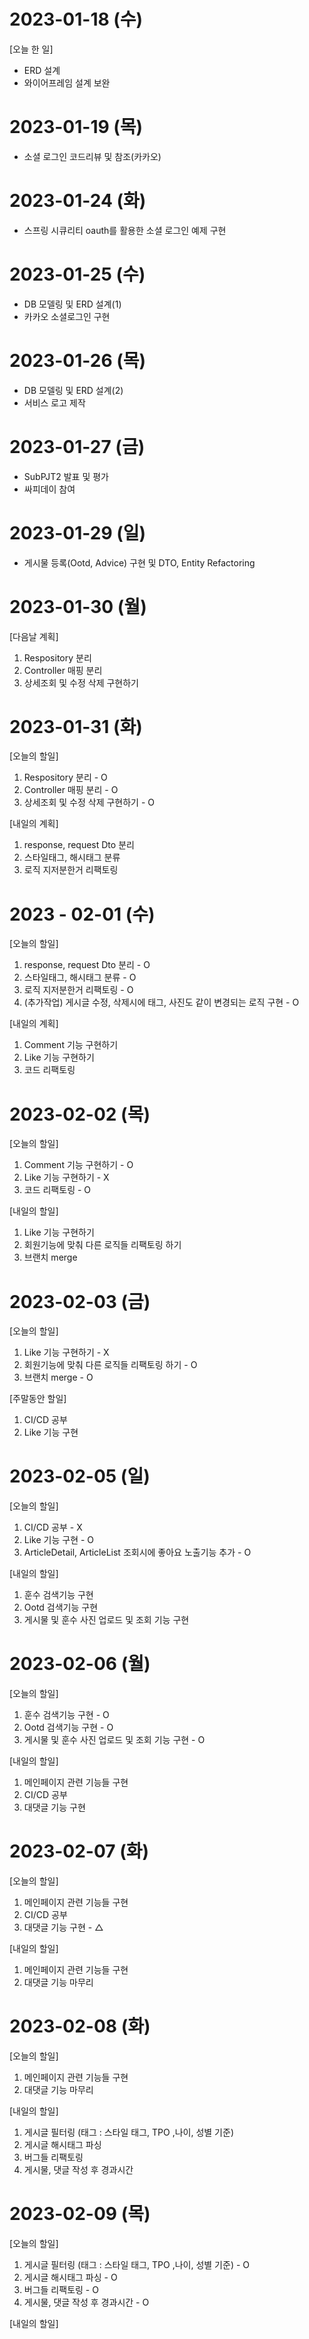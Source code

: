 # 2023-01-18 (수)

[오늘 한 일]

- ERD 설계
- 와이어프레임 설계 보완

# 2023-01-19 (목)

- 소셜 로그인 코드리뷰 및 참조(카카오)

# 2023-01-24 (화)

- 스프링 시큐리티 oauth를 활용한 소셜 로그인 예제 구현

# 2023-01-25 (수)

- DB 모델링 및 ERD 설계(1)
- 카카오 소셜로그인 구현

# 2023-01-26 (목)

- DB 모델링 및 ERD 설계(2)
- 서비스 로고 제작

# 2023-01-27 (금)

- SubPJT2 발표 및 평가
- 싸피데이 참여

# 2023-01-29 (일)

- 게시물 등록(Ootd, Advice) 구현 및 DTO, Entity Refactoring

# 2023-01-30 (월)

[다음날 계획]

1. Respository 분리
2. Controller 매핑 분리
3. 상세조회 및 수정 삭제 구현하기

# 2023-01-31 (화)

[오늘의 할일]

1. Respository 분리 - O
2. Controller 매핑 분리 - O
3. 상세조회 및 수정 삭제 구현하기 - O

[내일의 계획]

1. response, request Dto 분리
2. 스타일태그, 해시태그 분류
3. 로직 지저분한거 리팩토링

# 2023 - 02-01 (수)

[오늘의 할일]

1. response, request Dto 분리 - O
2. 스타일태그, 해시태그 분류 - O
3. 로직 지저분한거 리팩토링 - O
4. (추가작업) 게시글 수정, 삭제시에 태그, 사진도 같이 변경되는 로직 구현 - O

[내일의 계획]

1. Comment 기능 구현하기
2. Like 기능 구현하기
3. 코드 리팩토링

# 2023-02-02 (목)

[오늘의 할일]

1. Comment 기능 구현하기 - O
2. Like 기능 구현하기 - X
3. 코드 리팩토링 - O

[내일의 할일]

1. Like 기능 구현하기
2. 회원기능에 맞춰 다른 로직들 리팩토링 하기
3. 브랜치 merge

# 2023-02-03 (금)

[오늘의 할일]

1. Like 기능 구현하기 - X
2. 회원기능에 맞춰 다른 로직들 리팩토링 하기 - O
3. 브랜치 merge - O

[주말동안 할일]

1. CI/CD 공부
2. Like 기능 구현

# 2023-02-05 (일)

[오늘의 할일]

1. CI/CD 공부 - X
2. Like 기능 구현 - O
3. ArticleDetail, ArticleList 조회시에 좋아요 노출기능 추가 - O

[내일의 할일]

1. 훈수 검색기능 구현
2. Ootd 검색기능 구현
3. 게시물 및 훈수 사진 업로드 및 조회 기능 구현

# 2023-02-06 (월)

[오늘의 할일]

1. 훈수 검색기능 구현 - O
2. Ootd 검색기능 구현 - O
3. 게시물 및 훈수 사진 업로드 및 조회 기능 구현 - O

[내일의 할일]

1. 메인페이지 관련 기능들 구현
2. CI/CD 공부
3. 대댓글 기능 구현

# 2023-02-07 (화)

[오늘의 할일]

1. 메인페이지 관련 기능들 구현
2. CI/CD 공부
3. 대댓글 기능 구현 - △

[내일의 할일]

1. 메인페이지 관련 기능들 구현
2. 대댓글 기능 마무리

# 2023-02-08 (화)

[오늘의 할일]

1. 메인페이지 관련 기능들 구현
2. 대댓글 기능 마무리

[내일의 할일]

1. 게시글 필터링 (태그 : 스타일 태그, TPO ,나이, 성별 기준)
2. 게시글 해시태그 파싱
3. 버그들 리팩토링
4. 게시물, 댓글 작성 후 경과시간

# 2023-02-09 (목)

[오늘의 할일]

1. 게시글 필터링 (태그 : 스타일 태그, TPO ,나이, 성별 기준) - O
2. 게시글 해시태그 파싱 - O
3. 버그들 리팩토링 - O
4. 게시물, 댓글 작성 후 경과시간 - O

[내일의 할일]

